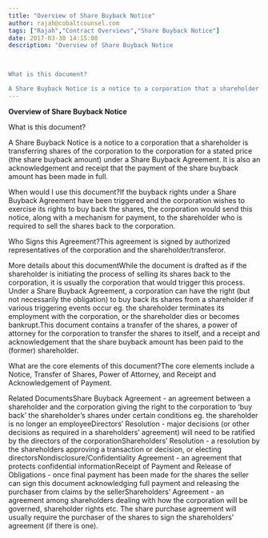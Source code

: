 ```yaml
---
title: "Overview of Share Buyback Notice"
author: rajah@cobaltcounsel.com
tags: ["Rajah","Contract Overviews","Share Buyback Notice"]
date: 2017-03-30 14:15:08
description: "Overview of Share Buyback Notice

 

What is this document?

A Share Buyback Notice is a notice to a corporation that a shareholder is transferring shares of the corporation to the corporation for a s..."
---
```


**Overview of Share Buyback Notice**

 

What is this document?

A Share Buyback Notice is a notice to a corporation that a shareholder is transferring shares of the corporation to the corporation for a stated price (the share buyback amount) under a Share Buyback Agreement. It is also an acknowledgement and receipt that the payment of the share buyback amount has been made in full.

 

When would I use this document?If the buyback rights under a Share Buyback Agreement have been triggered and the corporation wishes to exercise its rights to buy back the shares, the corporation would send this notice, along with a mechanism for payment, to the shareholder who is required to sell the shares back to the corporation. 

 

Who Signs this Agreement?This agreement is signed by authorized representatives of the corporation and the shareholder/transferor.

 

More details about this documentWhile the document is drafted as if the shareholder is initiating the process of selling its shares back to the corporation, it is usually the corporation that would trigger this process. Under a Share Buyback Agreement, a corporation can have the right (but not necessarily the obligation) to buy back its shares from a shareholder if various triggering events occur eg. the shareholder terminates its employment with the corporation, or the shareholder dies or becomes bankrupt.This document contains a transfer of the shares, a power of attorney for the corporation to transfer the shares to itself, and a receipt and acknowledgement that the share buyback amount has been paid to the (former) shareholder.

 

What are the core elements of this document?The core elements include a Notice, Transfer of Shares, Power of Attorney, and Receipt and Acknowledgement of Payment.

 

Related DocumentsShare Buyback Agreement - an agreement between a shareholder and the corporation giving the right to the corporation to ‘buy back’ the shareholder’s shares under certain conditions eg. the shareholder is no longer an employeeDirectors’ Resolution - major decisions (or other decisions as required in a shareholders’ agreement) will need to be ratified by the directors of the corporationShareholders’ Resolution -  a resolution by the shareholders approving a transaction or decision, or electing directorsNondisclosure/Confidentiality Agreement - an agreement that protects confidential informationReceipt of Payment and Release of Obligations - once final payment has been made for the shares the seller can sign this document acknowledging full payment and releasing the purchaser from claims by the sellerShareholders’ Agreement - an agreement among shareholders dealing with how the corporation will be governed, shareholder rights etc. The share purchase agreement will usually require the purchaser of the shares to sign the shareholders’ agreement (if there is one).